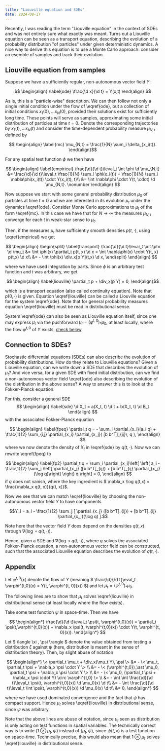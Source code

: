 ```yaml
---
title: "Liouville equation and SDEs"
date: 2024-08-17
---
```


Recently, I was reading the term "Liouville equation" in the context of SDEs and was not entirely sure what exactly was meant. Turns out a Liouville equation can be seen as a transport equation, describing the evolution of a probability distribution "of particles" under given deterministic dynamics. A nice way to derive this equation is to use a Monte Carlo approach: consider an esemble of samples and track their evolution.

## Liouville equation from samples

Suppose we have a sufficiently regular, non-autonomous vector field $Y$:

$$ \begin{align}
	\label{ode}
	\frac{\d x}{\d t} = Y(x,t)
\end{align} 
$$

As is, this is a "particle-wise" description. We can then follow not only a single initial condition under the flow of \eqref{ode}, but a collection of initial conditions $x_1(0), \dots x_N(0)$, provided their solutions exist for sufficiently long time. These points will serve as samples, approximating some initial distribution of particles at time $t=0$.
Denote the corresponding trajectories by $x_1(t), \dots x_N(t)$ and consider the time-dependent probability measure $\mu_{N,t}$ defined by 

$$
\begin{align}
\label{mc}
 \mu_{N,t} = \frac{1}{N} \sum_i \delta_{x_i(t)}.
 \end{align}$$

For any spatial test function $\phi$ we then have

$$ \begin{align}
\label{empirical}
	\frac{\d}{\d t}\leval_t \int \phi \d \mu_{N,t} &= \frac{\d}{\d t}\leval_t \frac{1}{N} \sum_i \phi(x_i(t)) =  \frac{1}{N} \sum_i \nabla\phi(x_i(t)) \cdot Y(x_i(t), t)\\
	&= \int \nabla\phi \cdot Y(t, \cdot) \d \mu_{N,t}. \nonumber
\end{align} 
$$

Now suppose we start with some general probability distribution $\mu_0$ of particles at time $t = 0$ and we are interested in its evolution $\mu_t$ under the dynamics \eqref{ode}.
Consider Monte Carlo approximations to $\mu_t$ of the form \eqref{mc}.
In this case we have that for $N \to \infty$ the measures $\mu_{N,t}$ converge for each $t$ in weak-star sense to $\mu_t$.

Then, if the measures $\mu_t$ have sufficiently smooth densities $p(t, \cdot)$, using \eqref{empirical} we get

$$ \begin{align}
\begin{split}
\label{transport}
	\frac{\d}{\d t}\leval_t \int \phi \d \mu_t &= \int \phi(x) \partial_t p(t, x) \d x = \int \nabla\phi(x) \cdot Y(t, x) p(t,x) \d x\\
	&= - \int \phi(x) \div_x[p Y](t,x) \d x,
	\end{split}
\end{align} 
$$

where we have used integration by parts. Since $\phi$ is an arbitrary test function and $t$ was arbitrary, we get

$$ \begin{align} 
\label{liouville}
\partial_t p + \div_x(p Y) = 0,
\end{align}$$

which is a transport equation (also called continuity equation). Note that $p(0, \cdot)$ is given. Equation \eqref{liouville} can be called a Liouville equation for the system \eqref{ode}. Note that for general probability measures equation \eqref{liouville} must be read in distributional sense.

System \eqref{ode} can also be seen as Liouville equation itself, since one may express $\mu_t$ via the pushforward $\mu_t = (\varphi^{t,0})_\ast \mu_0$, at least locally, where the flow $\varphi^{t,0}$ of $Y$ exists, [check below](#appendix).

## Connection to SDEs?

Stochastic differential equations (SDEs) can also describe the evolution of probability distributions. How do they relate to Liouville equations?
Given a Liouville equation, can we write down a SDE that describes the evolution of $\mu_t$? 
And vice versa, for a given SDE with fixed initial distribution, can we find a non-autonomous vector field \eqref{ode} also describing the evolution of the distribution in the above sense?
A way to answer this is to look at the Fokker-Planck equation.

For this, consider a general SDE
$$
\begin{align}
\label{sde}
\d X_t = a(X_t, t) \d t + b(X_t, t) \d B_t
\end{align}
$$
with the associated Fokker-Planck equation

$$
\begin{align}
\label{fpeq}
\partial_t q = - \sum_i \partial_{x_i}(a_i q) + \frac{1}{2} \sum_{i,j} \partial_{x_i} \partial_{x_j}( [b b^T]_{ij}\, q ),
\end{align}
$$
where we now denote the density of $X_t$ in \eqref{sde} by $q(t, \cdot)$. Now we can rewrite \eqref{fpeq} to

$$
\begin{align}
\label{fp2}
\partial_t q + \sum_i \partial_{x_i}\left[ \left(  a_i  - \frac{1}{2} \sum_j \left[ \partial_{x_j} ([b b^T]_{ij}) + [b b^T]_{ij} \partial_{x_j}(\log q)\right] \right) q  \right] = 0,
\end{align}
$$
if $q$ does not vanish, where the key ingredient is $ \nabla_x \log q(t,x) = \frac{\nabla_x q(t, x)}{q(t, x)}$.

Now we see that we can match \eqref{liouville} by choosing the non-autonomous vector field $Y$ to have components

$$Y_i = a_i  - \frac{1}{2} \sum_j [ \partial_{x_j} ([b b^T]_{ij}) + [b b^T]_{ij} \partial_{x_j}(\log q)  ].$$

Note here that the vector field $Y$ does depend on the densities $q(t, x)$ through $\nabla( \log \circ q(t, \cdot))$. 

Hence, given a SDE and $\nabla( \log \circ q(t, \cdot))$, where $q$ solves the associated Fokker-Planck equation, a non-autonomous vector field can be constructed, such that the associated Liouville equation describes the evolution of $q(t, \cdot)$.

## Appendix

Let $\varphi^{t,0}(x)$ denote the flow of $Y$ (meaning $ \frac{\d}{\d t}\eval_t \varphi^{t,0}(x) = Y(t, \varphi^{t, 0}(x)) $)
and let $\mu_t = (\varphi^{t,0})_\ast \mu_0$. 

The following lines are to show that $\mu_t$ solves \eqref{liouville} in distributional sense (at least locally where the flow exists).

Take some test function $\psi$ in space-time. Then we have

$$
\begin{align*}
\frac{\d}{\d t}\eval_t \psi(t, \varphi^{t,0}(x)) = \partial_t \psi(t,\varphi^{t,0}(x)) + \nabla_x \psi(t, \varphi^{t,0}(x)) \cdot Y(t, \varphi^{t, 0}(x)).
\end{align*}
$$

Let $ \langle \xi , \psi \rangle $ denote the value obtained from testing a distribution $\xi$ against $\psi$ (here, distribution is meant in the sense of distribution theory). Then, by slight abuse of notation

$$
\begin{align*}
\< \partial_t \mu_t + \div_x(\mu_t Y), \psi \> &= - \< \mu_t, \partial_t \psi + \nabla_x \psi \cdot Y \> \\
&= - \< (\varphi^{t,0})_\ast \mu_0, \partial_t \psi + \nabla_x \psi \cdot Y \> \\
&= - \< \mu_0, (\partial_t \psi + \nabla_x \psi \cdot Y) \circ \varphi^{t,0} \> \\
&= - \int \int \frac{\d}{\d t}\leval_t \psi(t, \varphi^{t,0}(x)) \d \mu_0(x) \d t\\
&= - \int \frac{\d}{\d t}\leval_t \int \psi(t, \varphi^{t,0}(x)) \d \mu_0(x) \d t\\
&= 0,
\end{align*}
$$

where we have used dominated convergence and the fact that $\psi$ has compact support. Hence $\mu_t$ solves \eqref{liouville} in distributional sense, since $\psi$ was arbitrary.

Note that the above lines are abuse of notation, since $\mu_t$ seen as distribution is only acting on test functions in spatial variables. The technically correct way is to write $\langle 1 \otimes \mu_t, \psi \rangle$ instead of $\langle \mu_t, \psi \rangle$, since $\psi(t,x)$ is a test function on space-time. Technically precise, this would also mean that $1 \otimes \mu_t$ solves \eqref{liouville} in distributional sense.



